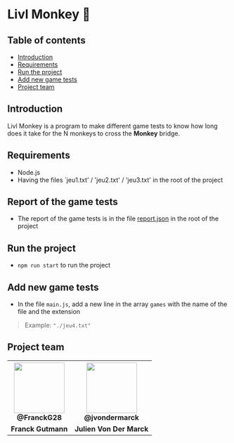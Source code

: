 # Livl Monkey 🐒

## Table of contents

- [Introduction](#introduction)
- [Requirements](#requirements)
- [Run the project](#run-the-project)
- [Add new game tests](#add-new-game-tests)
- [Project team](#project-team)

## Introduction

Livl Monkey is a program to make different game tests to know how long does it take for the N monkeys to cross the **Monkey** bridge.

## Requirements

- Node.js
- Having the files `jeu1.txt' / 'jeu2.txt' / 'jeu3.txt' in the root of the project

## Report of the game tests

- The report of the game tests is in the file [report.json](report.json) in the root of the project

## Run the project

- `npm run start` to run the project

## Add new game tests

- In the file `main.js`, add a new line in the array `games` with the name of the file and the extension

> Example: `"./jeu4.txt"`

## Project team

<table align="center">
    <tr>
        <th><img src="https://avatars.githubusercontent.com/u/19238963?v=4?v=4?size=115" width="115"><br><strong>@FranckG28</strong></th>
        <th><img src="https://avatars.githubusercontent.com/u/62793491?v=4?size=115" width="115"><br><strong>@jvondermarck</strong></th>
    </tr>
    <tr align="center">
        <td><b>Franck Gutmann</b></td>
        <td><b>Julien Von Der Marck</b></td>
    </tr>
</table>
